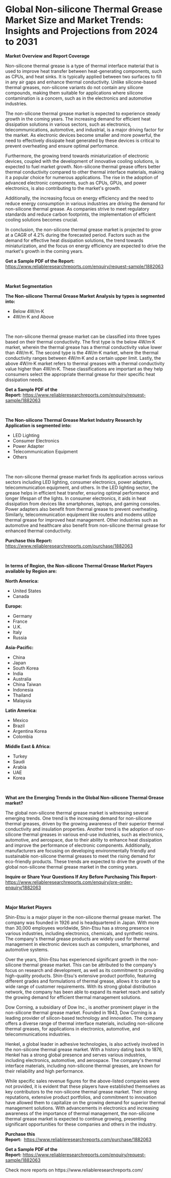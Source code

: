 <p><h1>Global Non-silicone Thermal Grease Market Size and Market Trends: Insights and Projections from 2024 to 2031</h1></p><p><strong>Market Overview and Report Coverage</strong></p>
<p><p>Non-silicone thermal grease is a type of thermal interface material that is used to improve heat transfer between heat-generating components, such as CPUs, and heat sinks. It is typically applied between two surfaces to fill in any air gaps and enhance thermal conductivity. Unlike silicone-based thermal greases, non-silicone variants do not contain any silicone compounds, making them suitable for applications where silicone contamination is a concern, such as in the electronics and automotive industries.</p><p>The non-silicone thermal grease market is expected to experience steady growth in the coming years. The increasing demand for efficient heat dissipation solutions in various sectors, such as electronics, telecommunications, automotive, and industrial, is a major driving factor for the market. As electronic devices become smaller and more powerful, the need to effectively dissipate heat generated by these devices is critical to prevent overheating and ensure optimal performance.</p><p>Furthermore, the growing trend towards miniaturization of electronic devices, coupled with the development of innovative cooling solutions, is expected to fuel market growth. Non-silicone thermal grease offers better thermal conductivity compared to other thermal interface materials, making it a popular choice for numerous applications. The rise in the adoption of advanced electronic components, such as CPUs, GPUs, and power electronics, is also contributing to the market's growth.</p><p>Additionally, the increasing focus on energy efficiency and the need to reduce energy consumption in various industries are driving the demand for non-silicone thermal grease. As companies strive to meet regulatory standards and reduce carbon footprints, the implementation of efficient cooling solutions becomes crucial.</p><p>In conclusion, the non-silicone thermal grease market is projected to grow at a CAGR of 4.2% during the forecasted period. Factors such as the demand for effective heat dissipation solutions, the trend towards miniaturization, and the focus on energy efficiency are expected to drive the market's growth in the coming years.</p></p>
<p><strong>Get a Sample PDF of the Report:</strong> <a href="https://www.reliableresearchreports.com/enquiry/request-sample/1882063">https://www.reliableresearchreports.com/enquiry/request-sample/1882063</a></p>
<p>&nbsp;</p>
<p><strong>Market Segmentation</strong></p>
<p><strong>The Non-silicone Thermal Grease Market Analysis by types is segmented into:</strong></p>
<p><ul><li>Below 4W/m·K</li><li>4W/m·K and Above</li></ul></p>
<p>&nbsp;</p>
<p><p>The non-silicone thermal grease market can be classified into three types based on their thermal conductivity. The first type is the below 4W/m·K market, wherein the thermal grease has a thermal conductivity value lower than 4W/m·K. The second type is the 4W/m·K market, where the thermal conductivity ranges between 4W/m·K and a certain upper limit. Lastly, the above 4W/m·K market refers to thermal greases with a thermal conductivity value higher than 4W/m·K. These classifications are important as they help consumers select the appropriate thermal grease for their specific heat dissipation needs.</p></p>
<p><strong>Get a Sample PDF of the Report:</strong>&nbsp;<a href="https://www.reliableresearchreports.com/enquiry/request-sample/1882063">https://www.reliableresearchreports.com/enquiry/request-sample/1882063</a></p>
<p>&nbsp;</p>
<p><strong>The Non-silicone Thermal Grease Market Industry Research by Application is segmented into:</strong></p>
<p><ul><li>LED Lighting</li><li>Consumer Electronics</li><li>Power Adapter</li><li>Telecommunication Equipment</li><li>Others</li></ul></p>
<p>&nbsp;</p>
<p><p>The non-silicone thermal grease market finds its application across various sectors including LED lighting, consumer electronics, power adapters, telecommunication equipment, and others. In the LED lighting sector, the grease helps in efficient heat transfer, ensuring optimal performance and longer lifespan of the lights. In consumer electronics, it aids in heat dissipation from devices like smartphones, laptops, and gaming consoles. Power adapters also benefit from thermal grease to prevent overheating. Similarly, telecommunication equipment like routers and modems utilize thermal grease for improved heat management. Other industries such as automotive and healthcare also benefit from non-silicone thermal grease for enhanced thermal conductivity.</p></p>
<p><strong>Purchase this Report:</strong>&nbsp; <a href="https://www.reliableresearchreports.com/purchase/1882063">https://www.reliableresearchreports.com/purchase/1882063</a></p>
<p>&nbsp;</p>
<p><strong>In terms of Region, the Non-silicone Thermal Grease Market Players available by Region are:</strong></p>
<p>
    <p> <strong> North America: </strong>
        <ul>
            <li>United States</li>
            <li>Canada</li>
        </ul>
        </p> 
    <p> <strong> Europe: </strong>
        <ul>
            <li>Germany</li>
            <li>France</li>
            <li>U.K.</li>
            <li>Italy</li>
            <li>Russia</li>
        </ul>
        </p> 
    <p> <strong> Asia-Pacific: </strong>
        <ul>
            <li>China</li>
            <li>Japan</li>
            <li>South Korea</li>
            <li>India</li>
            <li>Australia</li>
            <li>China Taiwan</li>
            <li>Indonesia</li>
            <li>Thailand</li>
            <li>Malaysia</li>
        </ul>
        </p> 
    <p> <strong> Latin America: </strong>
        <ul>
            <li>Mexico</li>
            <li>Brazil</li>
            <li>Argentina Korea</li>
            <li>Colombia</li>
        </ul>
        </p> 
    <p> <strong> Middle East & Africa: </strong>
        <ul>
            <li>Turkey</li>
            <li>Saudi</li>
            <li>Arabia</li>
            <li>UAE</li>
            <li>Korea</li>
        </ul>
    </p>
    </p>
<p>&nbsp;</p>
<p><strong>What are the Emerging Trends in the Global Non-silicone Thermal Grease market?</strong></p>
<p><p>The global non-silicone thermal grease market is witnessing several emerging trends. One trend is the increasing demand for non-silicone thermal greases, driven by the growing awareness of their superior thermal conductivity and insulation properties. Another trend is the adoption of non-silicone thermal greases in various end-use industries, such as electronics, automotive, and aerospace, due to their ability to enhance heat dissipation and improve the performance of electronic components. Additionally, manufacturers are focusing on developing environmentally friendly and sustainable non-silicone thermal greases to meet the rising demand for eco-friendly products. These trends are expected to drive the growth of the global non-silicone thermal grease market in the coming years.</p></p>
<p><strong>Inquire or Share Your Questions If Any Before Purchasing This Report</strong>- <a href="https://www.reliableresearchreports.com/enquiry/pre-order-enquiry/1882063">https://www.reliableresearchreports.com/enquiry/pre-order-enquiry/1882063</a></p>
<p>&nbsp;</p>
<p><strong>Major Market Players</strong></p>
<p><p>Shin-Etsu is a major player in the non-silicone thermal grease market. The company was founded in 1926 and is headquartered in Japan. With more than 30,000 employees worldwide, Shin-Etsu has a strong presence in various industries, including electronics, chemicals, and synthetic resins. The company's thermal grease products are widely used for thermal management in electronic devices such as computers, smartphones, and automotive systems.</p><p>Over the years, Shin-Etsu has experienced significant growth in the non-silicone thermal grease market. This can be attributed to the company's focus on research and development, as well as its commitment to providing high-quality products. Shin-Etsu's extensive product portfolio, featuring different grades and formulations of thermal grease, allows it to cater to a wide range of customer requirements. With its strong global distribution network, the company has been able to expand its market reach and satisfy the growing demand for efficient thermal management solutions.</p><p>Dow Corning, a subsidiary of Dow Inc., is another prominent player in the non-silicone thermal grease market. Founded in 1943, Dow Corning is a leading provider of silicon-based technology and innovation. The company offers a diverse range of thermal interface materials, including non-silicone thermal greases, for applications in electronics, automotive, and telecommunications industries.</p><p>Henkel, a global leader in adhesive technologies, is also actively involved in the non-silicone thermal grease market. With a history dating back to 1876, Henkel has a strong global presence and serves various industries, including electronics, automotive, and aerospace. The company's thermal interface materials, including non-silicone thermal greases, are known for their reliability and high performance.</p><p>While specific sales revenue figures for the above-listed companies were not provided, it is evident that these players have established themselves as key contributors to the non-silicone thermal grease market. Their strong reputations, extensive product portfolios, and commitment to innovation have allowed them to capitalize on the growing demand for superior thermal management solutions. With advancements in electronics and increasing awareness of the importance of thermal management, the non-silicone thermal grease market is expected to continue growing, presenting significant opportunities for these companies and others in the industry.</p></p>
<p><strong>Purchase this Report:</strong>&nbsp;&nbsp;<a href="https://www.reliableresearchreports.com/purchase/1882063">https://www.reliableresearchreports.com/purchase/1882063</a></p>
<p></p>
<p><strong>Get a Sample PDF of the Report:</strong>&nbsp;<a href="https://www.reliableresearchreports.com/enquiry/request-sample/1882063">https://www.reliableresearchreports.com/enquiry/request-sample/1882063</a></p>
<p>Check more reports on https://www.reliableresearchreports.com/</p>